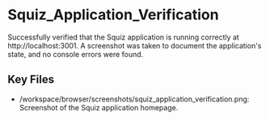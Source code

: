 # Squiz_Application_Verification

Successfully verified that the Squiz application is running correctly at http://localhost:3001. A screenshot was taken to document the application's state, and no console errors were found.

## Key Files

- /workspace/browser/screenshots/squiz_application_verification.png: Screenshot of the Squiz application homepage.
